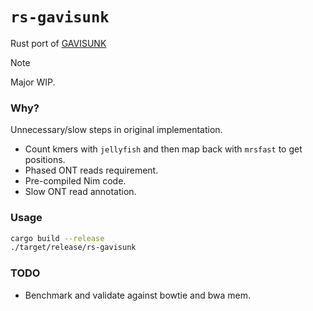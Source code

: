 # `rs-gavisunk`
Rust port of [GAVISUNK](https://github.com/pdishuck/GAVISUNK)

> [!NOTE]
> Major WIP.

### Why?
Unnecessary/slow steps in original implementation.
* Count kmers with `jellyfish` and then map back with `mrsfast` to get positions.
* Phased ONT reads requirement.
* Pre-compiled Nim code.
* Slow ONT read annotation.

### Usage
```bash
cargo build --release
./target/release/rs-gavisunk
```

### TODO
* Benchmark and validate against bowtie and bwa mem.
